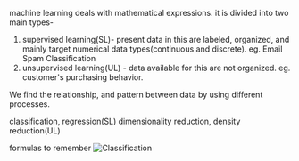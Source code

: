 machine learning deals with mathematical expressions.
it is divided into two main types-
1) supervised learning(SL)- present data in this are labeled, organized, and mainly target numerical data types(continuous and discrete). eg. Email Spam Classification
2) unsupervised learning(UL) - data available for this are not organized. eg. customer's purchasing behavior.


 We find the relationship, and pattern between data by using different processes.

 classification, regression(SL)
 dimensionality reduction, density reduction(UL)

 formulas to remember 
 ![Classification](images/classification1.jpeg)

  





